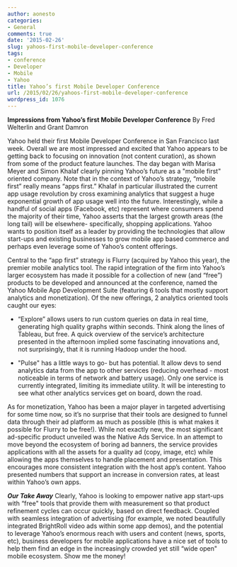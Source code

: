 ```yaml
---
author: aonesto
categories:
- General
comments: true
date: '2015-02-26'
slug: yahoos-first-mobile-developer-conference
tags:
- conference
- Developer
- Mobile
- Yahoo
title: Yahoo’s first Mobile Developer Conference
url: /2015/02/26/yahoos-first-mobile-developer-conference
wordpress_id: 1076
---
```



**Impressions from Yahoo’s first Mobile Developer Conference**
By Fred Welterlin and Grant Damron

Yahoo held their first Mobile Developer Conference in San Francisco last week. Overall we are most impressed and excited that Yahoo appears to be getting back to focusing on innovation (not content curation), as shown from some of the product feature launches. The day began with Marisa Meyer and Simon Khalaf clearly pinning Yahoo’s future as a "mobile first" oriented company. Note that in the context of Yahoo’s strategy, “mobile first” really means “apps first.” Khalaf in particular illustrated the current app usage revolution by cross examining analytics that suggest a huge exponential growth of app usage well into the future. Interestingly, while a handful of social apps (Facebook, etc) represent where consumers spend the majority of their time, Yahoo asserts that the largest growth areas (the long tail) will be elsewhere- specifically, shopping applications. Yahoo wants to position itself as a leader by providing the technologies that allow start-ups and existing businesses to grow mobile app based commerce and perhaps even leverage some of Yahoo’s content offerings.

Central to the “app first” strategy is Flurry (acquired by Yahoo this year), the premier mobile analytics tool. The rapid integration of the firm into Yahoo’s larger ecosystem has made it possible for a collection of new (and “free”) products to be developed and announced at the conference, named the Yahoo Mobile App Development Suite (featuring 6 tools that mostly support analytics and monetization). Of the new offerings, 2 analytics oriented tools caught our eyes:



	
  * “Explore” allows users to run custom queries on data in real time, generating high quality graphs within seconds. Think along the lines of Tableau, but free. A quick overview of the service’s architecture presented in the afternoon implied some fascinating innovations and, not surprisingly, that it is running Hadoop under the hood.



	
  * "Pulse" has a little ways to go- but has potential. It allow devs to send analytics data from the app to other services (reducing overhead - most noticeable in terms of network and battery usage). Only one service is currently integrated, limiting its immediate utility. It will be interesting to see what other analytics services get on board, down the road.


As for monetization, Yahoo has been a major player in targeted advertising for some time now, so it’s no surprise that their tools are designed to funnel data through their ad platform as much as possible (this is what makes it possible for Flurry to be free!). While not exactly new, the most significant ad-specific product unveiled was the Native Ads Service. In an attempt to move beyond the ecosystem of boring ad banners, the service provides applications with all the assets for a quality ad (copy, image, etc) while allowing the apps themselves to handle placement and presentation. This encourages more consistent integration with the host app’s content. Yahoo presented numbers that support an increase in conversion rates, at least within Yahoo’s own apps.

_**Our Take Away**_
Clearly, Yahoo is looking to empower native app start-ups with “free" tools that provide them with measurement so that product refinement cycles can occur quickly, based on direct feedback. Coupled with seamless integration of advertising (for example, we noted beautifully integrated BrightRoll video ads within some app demos), and the potential to leverage Yahoo’s enormous reach with users and content (news, sports, etc), business developers for mobile applications have a nice set of tools to help them find an edge in the increasingly crowded yet still “wide open" mobile ecosystem. Show me the money!
